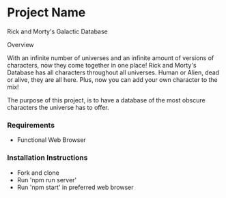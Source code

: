 # Project Name
Rick and Morty's Galactic Database

Overview

With an infinite number of universes and an infinite amount of versions of characters, now they come together in one place! Rick and Morty's Database has all characters throughout all universes. Human or Alien, dead or alive, they are all here. Plus, now you can add your own character to the mix!

The purpose of this project, is to have a database of the most obscure characters the universe has to offer. 

### Requirements 
* Functional Web Browser

### Installation Instructions 
* Fork and clone
* Run 'npm run server'
* Run 'npm start' in preferred web browser 
